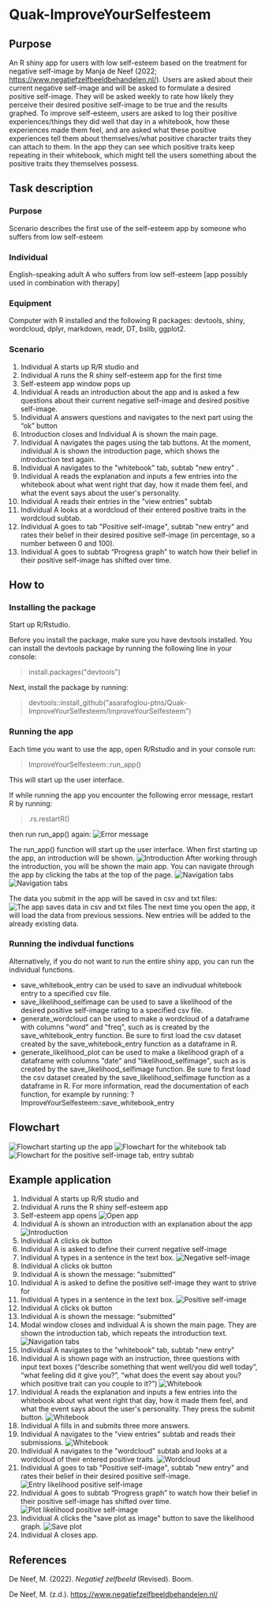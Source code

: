# Quak-ImproveYourSelfesteem

## Purpose

An R shiny app for users with low self-esteem based on the treatment for negative self-image by Manja de Neef (2022; https://www.negatiefzelfbeeldbehandelen.nl/). Users are asked about their current negative self-image and will be asked to formulate a desired positive self-image. They will be asked weekly to rate how likely they perceive their desired positive self-image to be true and the results graphed. To improve self-esteem, users are asked to log their positive experiences/things they did well that day in a whitebook, how these experiences made them feel, and are asked what these positive experiences tell them about themselves/what positive character traits they can attach to them. In the app they can see which positive traits keep repeating in their whitebook, which might tell the users something about the positive traits they themselves possess. 

## Task description

### Purpose

Scenario describes the first use of the self-esteem app by someone who suffers from low self-esteem

### Individual

English-speaking adult A who suffers from low self-esteem [app possibly used in combination with therapy]

### Equipment

Computer with R installed and the following R packages: devtools, shiny, wordcloud, dplyr, markdown, readr, DT, bslib, ggplot2.

### Scenario

1. Individual A starts up R/R studio and 
2. Individual A runs the R shiny self-esteem app for the first time
3. Self-esteem app window pops up
4. Individual A reads an introduction about the app and is asked a few questions about their current negative self-image and desired positive self-image.
5. Individual A answers questions and navigates to the next part using the “ok” button
6. Introduction closes and Individual A is shown the main page.
7. Individual A navigates the pages using the tab buttons. At the moment, individual A is shown the introduction page, which shows the introduction text again.
8. Individual A navigates to the "whitebook" tab, subtab "new entry" .
9. Individual A reads the explanation and inputs a few entries into the whitebook about what went right that day, how it made them feel, and what the event says about the user's personality.
10. Individual A reads their entries in the "view entries" subtab
11. Individual A looks at a wordcloud of their entered positive traits in the wordcloud subtab.
12. Individual A goes to tab "Positive self-image", subtab "new entry" and rates their belief in their desired positive self-image (in percentage, so a number between 0 and 100). 
13. Individual A goes to subtab “Progress graph” to watch how their belief in their positive self-image has shifted over time.

## How to

### Installing the package

Start up R/Rstudio.

Before you install the package, make sure you have devtools installed. You can install the devtools package by running the following line in your console:

>install.packages("devtools")

Next, install the package by running: 

>devtools::install_github("asarafoglou-ptns/Quak-ImproveYourSelfesteem/ImproveYourSelfesteem")

### Running the app

Each time you want to use the app, open R/Rstudio and in your console run:

>ImproveYourSelfesteem::run_app() 

This will start up the user interface.

If while running the app you encounter the following error message, restart R by running:

>.rs.restartR()

then run run_app() again:
![Error message](ImproveYourSelfesteem/inst/images/Error_message.png)

The run_app() function will start up the user interface. When first starting up the app, an introduction will be shown.
![Introduction](ImproveYourSelfesteem/inst/images/introduction.png)
After working through the introduction, you will be shown the main app. You can navigate through the app by clicking the tabs at the top of the page. 
![Navigation tabs](ImproveYourSelfesteem/inst/images/Howto_tabnav.png)
![Navigation tabs](ImproveYourSelfesteem/inst/images/whitebook_entry.png)

The data you submit in the app will be saved in csv and txt files: 
![The app saves data in csv and txt files](ImproveYourSelfesteem/inst/images/files.png)
The next time you open the app, it will load the data from previous sessions. New entries will be added to the already existing data.

### Running the indivdual functions

Alternatively, if you do not want to run the entire shiny app, you can run the individual functions.
- save_whitebook_entry can be used to save an indivudual whitebook entry to a specified csv file.
- save_likelihood_selfimage can be used to save a likelihood of the desired positive self-image rating to a specified csv file.
- generate_wordcloud can be used to make a wordcloud of a dataframe with columns "word" and "freq", such as is created by the save_whitebook_entry function. Be sure to first load the csv dataset created by the save_whitebook_entry function as a dataframe in R.
- generate_likelihood_plot can be used to make a likelihood graph of a dataframe with columns "date" and "likelihood_selfimage",  such as is created by the save_likelihood_selfimage function. Be sure to first load the csv dataset created by the save_likelihood_selfimage function as a dataframe in R.
For more information, read the documentation of each function, for example by running: ?ImproveYourSelfesteem::save_whitebook_entry

## Flowchart

![Flowchart starting up the app](ImproveYourSelfesteem/inst/images/Flowchart_run_app.png)
![Flowchart for the whitebook tab](ImproveYourSelfesteem/inst/images/Flowchart_whitebook_tab.png)
![Flowchart for the positive self-image tab, entry subtab](ImproveYourSelfesteem/inst/images/Flowchart_positive_selfimage.png)


## Example application

1. Individual A starts up R/R studio and 
2. Individual A runs the R shiny self-esteem app
3. Self-esteem app opens
![Open app](ImproveYourSelfesteem/inst/images/open_app.png)
4. Individual A is shown an introduction with an explanation about the app
![Introduction](ImproveYourSelfesteem/inst/images/introduction.png)
5. Individual A clicks ok button
6. Individual A is asked to define their current negative self-image
7. Individual A types in a sentence in the text box.
![Negative self-image](ImproveYourSelfesteem/inst/images/neg_selfimage.png)
8. Individual A clicks ok button
9. Individual A is shown the message: “submitted”
10. Individual A is asked to define the positive self-image they want to strive for 
11. Individual A types in a sentence in the text box.
![Positive self-image](ImproveYourSelfesteem/inst/images/pos_selfimage.png)
12. Individual A clicks ok button
13. Individual A is shown the message: “submitted”
14. Modal window closes and individual A is shown the main page. They are shown the introduction tab, which repeats the introduction text.
![Navigation tabs](ImproveYourSelfesteem/inst/images/Howto_tabnav.png)
15. Individual A navigates to the "whitebook" tab, subtab "new entry" 
16. Individual A is shown page with an instruction, three questions with input text boxes (“describe something that went well/you did well today”, “what feeling did it give you?”, “what does the event say about you? which positive trait can you couple to it?”)
![Whitebook](ImproveYourSelfesteem/inst/images/whitebook_entry.png)
17. Individual A reads the explanation and inputs a few entries into the whitebook about what went right that day, how it made them feel, and what the event says about the user's personality. They press the submit button.
![Whitebook](ImproveYourSelfesteem/inst/images/submitted_whitebook_entry.png)
18. Individual A fills in and submits three more answers.
19. Individual A navigates to the "view entries" subtab and reads their submissions.
![Whitebook](ImproveYourSelfesteem/inst/images/whitebook.png)
20. Individual A navigates to the "wordcloud" subtab and looks at a wordcloud of their entered positive traits.
![Wordcloud](ImproveYourSelfesteem/inst/images/wordcloud.png)
21. Individual A goes to tab "Positive self-image", subtab "new entry" and rates their belief in their desired positive self-image.
![Entry likelihood positive self-image](ImproveYourSelfesteem/inst/images/likelihood_entry.png)
22. Individual A goes to subtab “Progress graph” to watch how their belief in their positive self-image has shifted over time.
![Plot likelihood positive self-image](ImproveYourSelfesteem/inst/images/likelihood_graph.png)
23. Individual A clicks the "save plot as image" button to save the likelihood graph.
![Save plot](ImproveYourSelfesteem/inst/images/save_plot.png)
24. Individual A closes app.

## References

De Neef, M. (2022). *Negatief zelfbeeld* (Revised). Boom.

De Neef, M. (z.d.). <https://www.negatiefzelfbeeldbehandelen.nl/>

